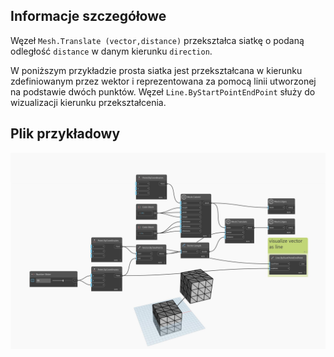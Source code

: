 ## Informacje szczegółowe
Węzeł `Mesh.Translate (vector,distance)` przekształca siatkę o podaną odległość `distance` w danym kierunku `direction`.

W poniższym przykładzie prosta siatka jest przekształcana w kierunku zdefiniowanym przez wektor i reprezentowana za pomocą linii utworzonej na podstawie dwóch punktów. Węzeł `Line.ByStartPointEndPoint` służy do wizualizacji kierunku przekształcenia.

## Plik przykładowy

![Example](./Autodesk.DesignScript.Geometry.Mesh.Translate(mesh.vector.distance)_img.jpg)

